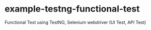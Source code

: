 # example-testng-functional-test
Functional Test using TestNG, Selenium webdriver (UI Test, API Test)
